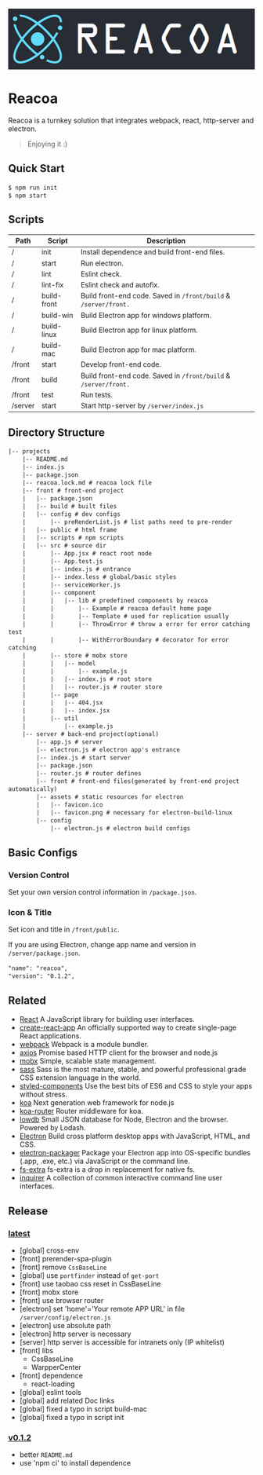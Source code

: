 ![banner](./front/public/banner.png)

# Reacoa

Reacoa is a turnkey solution that integrates webpack, react, http-server and electron.
> Enjoying it :)

## Quick Start

```
$ npm run init
$ npm start
```

## Scripts

| Path    | Script      | Description                                                  |
| ------- | ----------- | ------------------------------------------------------------ |
| /       | init        | Install dependence and build front-end files.                                         |
| /       | start       | Run electron.                                                |
| /       | lint        | Eslint check.                                                |
| /       | lint-fix    | Eslint check and autofix.                                   |
| /       | build-front | Build front-end code. Saved in `/front/build` & `/server/front.` |
| /       | build-win   | Build Electron app for windows platform.                     |
| /       | build-linux | Build Electron app for linux platform.                       |
| /       | build-mac   | Build Electron app for mac platform.                         |
| /front  | start       | Develop front-end code.                                      |
| /front  | build       | Build front-end code. Saved in `/front/build` & `/server/front.` |
| /front  | test        | Run tests.                                                   |
| /server | start       | Start http-server by `/server/index.js`                                       |

## Directory Structure

```
|-- projects
    |-- README.md
    |-- index.js
    |-- package.json
    |-- reacoa.lock.md # reacoa lock file
    |-- front # front-end project
    |   |-- package.json
    |   |-- build # built files
    |   |-- config # dev configs
    |       |-- preRenderList.js # list paths need to pre-render
    |   |-- public # html frame
    |   |-- scripts # npm scripts
    |   |-- src # source dir
    |       |-- App.jsx # react root node
    |       |-- App.test.js
    |       |-- index.js # entrance
    |       |-- index.less # global/basic styles
    |       |-- serviceWorker.js
    |       |-- component
    |       |   |-- lib # predefined components by reacoa
    |       |       |-- Example # reacoa default home page
    |       |       |-- Template # used for replication usually
    |       |       |-- ThrowError # throw a error for error catching test
    |       |       |-- WithErrorBoundary # decorator for error catching
    |       |-- store # mobx store
    |       |   |-- model
    |       |       |-- example.js
    |       |   |-- index.js # root store
    |       |   |-- router.js # router store
    |       |-- page
    |       |   |-- 404.jsx
    |       |   |-- index.jsx
    |       |-- util
    |           |-- example.js
    |-- server # back-end project(optional)
        |-- app.js # server
        |-- electron.js # electron app's entrance
        |-- index.js # start server
        |-- package.json
        |-- router.js # router defines
        |-- front # front-end files(generated by front-end project automatically)
        |-- assets # static resources for electron
        |   |-- favicon.ico
        |   |-- favicon.png # necessary for electron-build-linux
        |-- config
            |-- electron.js # electron build configs

```

## Basic Configs

### Version Control

Set your own version control information in `/package.json`.

### Icon  & Title

Set icon and title in `/front/public`.

If you are using Electron, change app name and version in `/server/package.json`.

```
"name": "reacoa",
"version": "0.1.2",
```

## Related

- [React](https://reactjs.org/docs/getting-started.html) A JavaScript library for building user interfaces.
- [create-react-app](https://facebook.github.io/create-react-app/docs/getting-started) An officially supported way to create single-page React applications.
- [webpack](https://webpack.js.org/concepts/) Webpack is a module bundler.
- [axios](https://www.npmjs.com/package/axios) Promise based HTTP client for the browser and node.js
- [mobx](https://cn.mobx.js.org/) Simple, scalable state management.
- [sass](http://sass-lang.com/guide) 	Sass is the most mature, stable, and powerful professional grade CSS extension language in the world.
- [styled-components](https://www.styled-components.com/docs) Use the best bits of ES6 and CSS to style your apps without stress.
- [koa](https://koa.bootcss.com/) Next generation web framework for node.js
- [koa-router](https://www.npmjs.com/package/koa-router) Router middleware for koa.
- [lowdb](https://www.npmjs.com/package/lowdb) Small JSON database for Node, Electron and the browser. Powered by Lodash. 
- [Electron](https://electronjs.org/docs) Build cross platform desktop apps with JavaScript, HTML, and CSS.
- [electron-packager](https://www.npmjs.com/package/electron-packager) Package your Electron app into OS-specific bundles (.app, .exe, etc.) via JavaScript or the command line.
- [fs-extra](https://www.npmjs.com/package/fs-extra) fs-extra is a drop in replacement for native fs.
- [inquirer](https://www.npmjs.com/package/inquirer) A collection of common interactive command line user interfaces.


## Release

### [latest](https://github.com/yuri2peter/reacoa.git)

- [global] cross-env
- [front] prerender-spa-plugin
- [front] remove `CssBaseLine`
- [global] use `portfinder` instead of `get-port`
- [front] use taobao css reset in CssBaseLine
- [front] mobx store
- [front] use browser router
- [electron] set 'home'='Your remote APP URL' in file `/server/config/electron.js`
- [electron] use absolute path
- [electron] http server is necessary
- [server] http server is accessible for intranets only (IP whitelist)
- [front] libs
  - CssBaseLine
  - WarpperCenter
- [front] dependence
  - react-loading
- [global] eslint tools
- [global] add related Doc links
- [global] fixed a typo in script build-mac
- [global] fixed a typo in script init

### [v0.1.2](https://github.com/yuri2peter/reacoa/tree/v0.1.2)

- better `README.md`
- use 'npm ci' to install dependence
